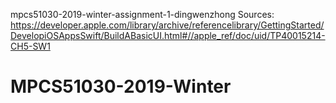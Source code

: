 mpcs51030-2019-winter-assignment-1-dingwenzhong
Sources:
https://developer.apple.com/library/archive/referencelibrary/GettingStarted/DevelopiOSAppsSwift/BuildABasicUI.html#//apple_ref/doc/uid/TP40015214-CH5-SW1
# MPCS51030-2019-Winter

